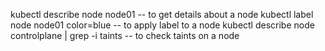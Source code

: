 kubectl describe node node01 -- to get details about a node
kubectl label node node01 color=blue -- to apply label to a node
kubectl describe node controlplane | grep -i taints -- to check taints on a node